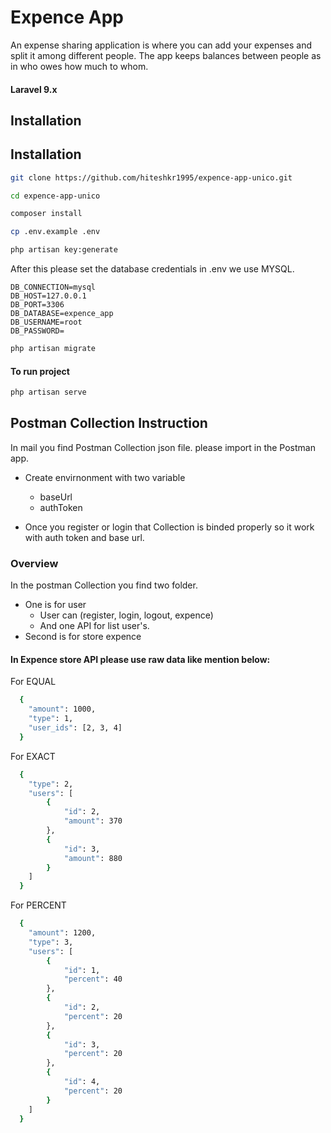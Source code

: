 
# Expence App

 An expense sharing application
is where you can add your expenses and split it among different people. The app keeps
balances between people as in who owes how much to whom.

#### Laravel 9.x

## Installation

## Installation

```bash
git clone https://github.com/hiteshkr1995/expence-app-unico.git
```

```bash
cd expence-app-unico
```

```bash
composer install
```

```bash
cp .env.example .env
```

```bash
php artisan key:generate
```

After this please set the database credentials in .env we use MYSQL.
```
DB_CONNECTION=mysql
DB_HOST=127.0.0.1
DB_PORT=3306
DB_DATABASE=expence_app
DB_USERNAME=root
DB_PASSWORD=
```

```bash
php artisan migrate
```

#### To run project
```bash
php artisan serve
```
## Postman Collection Instruction

In mail you find Postman Collection json file. please import in the Postman app.

- Create envirnonment with two variable
    - baseUrl
    - authToken

- Once you register or login that Collection is binded properly so it work with auth token and base url.

### Overview
In the postman Collection you find two folder.
  -  One is for user
      -  User can (register, login, logout, expence)
      -  And one API for list user's.
  -  Second is for store expence

#### In Expence store API please use raw data like mention below:

For EQUAL
```bash
  {
    "amount": 1000,
    "type": 1,
    "user_ids": [2, 3, 4]
  }
```

For EXACT
```bash
  {
    "type": 2,
    "users": [
        {
            "id": 2,
            "amount": 370
        },
        {
            "id": 3,
            "amount": 880
        }
    ]
  }
```

For PERCENT
```bash
  {
    "amount": 1200,
    "type": 3,
    "users": [
        {
            "id": 1,
            "percent": 40
        },
        {
            "id": 2,
            "percent": 20
        },
        {
            "id": 3,
            "percent": 20
        },
        {
            "id": 4,
            "percent": 20
        }
    ]
  }
```
